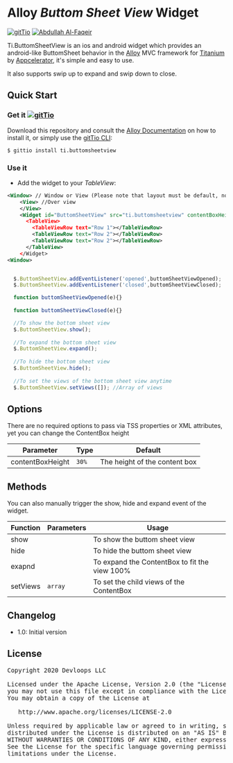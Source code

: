 # Alloy *Buttom Sheet View* Widget

[![gitTio](http://gitt.io/badge.svg)](http://gitt.io/component/ti.buttomsheetview) [![Abdullah Al-Faqeir](https://img.shields.io/badge/maintainer-Abdullah_Al_Faqeir-yellow.svg?style=flat-square)](https://github.com/abdullahfaqeir)

Ti.ButtomSheetView is an ios and android widget which provides an android-like ButtomSheet behavior in the [Alloy](http://docs.appcelerator.com/titanium/latest/#!/guide/Alloy_Quick_Start) MVC framework for [Titanium](http://www.appcelerator.com/platform) by [Appcelerator](http://www.appcelerator.com), it's simple and easy to use.

It also supports swip up to expand and swip down to close.

## Quick Start

### Get it [![gitTio](http://gitt.io/badge.png)](http://gitt.io/component/ti.buttomsheetview)
Download this repository and consult the [Alloy Documentation](http://docs.appcelerator.com/titanium/latest/#!/guide/Alloy_XML_Markup-section-35621528_AlloyXMLMarkup-ImportingWidgets) on how to install it, or simply use the [gitTio CLI](http://gitt.io/cli):

`$ gittio install ti.buttomsheetview`

### Use it

* Add the widget to your *TableView*:

```xml
<Window> // Window or View (Please note that layout must be default, not vertical or horizontal) in order for it to work properly
    <View> //Over view
    </View>
    <Widget id="ButtomSheetView" src="ti.buttomsheetview" contentBoxHeight="400" <!-- this is optional --> >
      <TableView>
        <TableViewRow text="Row 1"></TableViewRow>
        <TableViewRow text="Row 2"></TableViewRow>
        <TableViewRow text="Row 2"></TableViewRow>
      </TableView>
    </Widget>
<Window>
```
  

```javascript

  $.ButtomSheetView.addEventListener('opened',buttomSheetViewOpened);
  $.ButtomSheetView.addEventListener('closed',buttomSheetViewClosed);

  function buttomSheetViewOpened(e){}
  
  function buttomSheetViewClosed(e){}  

  //To show the bottom sheet view
  $.ButtomSheetView.show();
  
  //To expand the bottom sheet view
  $.ButtomSheetView.expand();  
  
  //To hide the bottom sheet view
  $.ButtomSheetView.hide();
  
  //To set the views of the bottom sheet view anytime
  $.ButtomSheetView.setViews([]); //Array of views
```
  
## Options
There are no required options to pass via TSS properties or XML attributes, yet you can change the ContentBox height

| Parameter | Type | Default |
| --------- | ---- | ----------- |
| contentBoxHeight | `30%` | The height of the content box |

## Methods
You can also manually trigger the show, hide and expand event of the widget.

| Function   | Parameters | Usage |
| ---------- | ---------- | ----- |
| show       |          | To show the buttom sheet view |
| hide       |          | To hide the buttom sheet view |
| exapnd     |          | To expand the ContentBox to fit the view 100% |
| setViews   | `array`  | To set the child views of the ContentBox |


## Changelog
* 1.0: Initial version



## License

<pre>
Copyright 2020 Devloops LLC

Licensed under the Apache License, Version 2.0 (the "License");
you may not use this file except in compliance with the License.
You may obtain a copy of the License at

   http://www.apache.org/licenses/LICENSE-2.0

Unless required by applicable law or agreed to in writing, software
distributed under the License is distributed on an "AS IS" BASIS,
WITHOUT WARRANTIES OR CONDITIONS OF ANY KIND, either express or implied.
See the License for the specific language governing permissions and
limitations under the License.
</pre>
